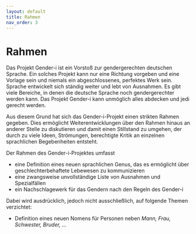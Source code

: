 ```yaml
---
layout: default
title: Rahmen
nav_order: 3
---
```

# Rahmen

Das Projekt Gender-i ist ein Vorstoß zur gendergerechten deutschen Sprache. Ein solches Projekt kann nur eine Richtung vorgeben und eine Vorlage sein und niemals ein abgeschlossenes, perfektes Werk sein. Sprache entwickelt sich ständig weiter und lebt von Ausnahmen. Es gibt viele Bereiche, in denen die deutsche Sprache noch gendergerechter werden kann. Das Projekt Gender-i kann unmöglich alles abdecken und jedi gerecht werden.

Aus diesem Grund hat sich das Gender-i-Projekt einen strikten Rahmen gegeben. Dies ermöglicht Weiterentwicklungen über den Rahmen hinaus an anderer Stelle zu diskutieren und damit einen Stillstand zu umgehen, der durch zu viele Ideen, Strömungen, berechtigte Kritik an einzelnen sprachlichen Begebenheiten entsteht.

Der Rahmen des Gender-i-Projektes umfasst
- eine Definition eines neuen sprachlichen Genus, das es ermöglicht über geschlechterbehaftete Lebewesen zu kommunizieren
- eine zwangsweise unvollständige Liste von Ausnahmen und Spezialfällen
- ein Nachschlagewerk für das Gendern nach den Regeln des Gender-i

Dabei wird ausdrücklich, jedoch nicht ausschließlich, auf folgende Themen verzichtet:
- Definition eines neuen Nomens für Personen neben *Mann, Frau, Schwester, Bruder, …*
